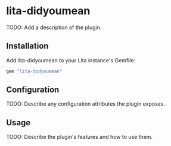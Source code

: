 # lita-didyoumean

TODO: Add a description of the plugin.

## Installation

Add lita-didyoumean to your Lita instance's Gemfile:

``` ruby
gem "lita-didyoumean"
```

## Configuration

TODO: Describe any configuration attributes the plugin exposes.

## Usage

TODO: Describe the plugin's features and how to use them.
